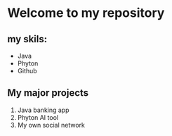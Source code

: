 # Welcome to my repository

## my skils:
- Java
- Phyton
- Github

## My major projects
1. Java banking app
2. Phyton AI tool
3. My own social network
